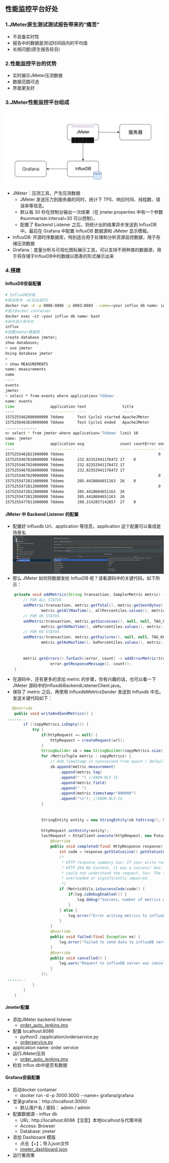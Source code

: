 ## 性能监控平台好处
### 1.JMeter原生测试测试报告带来的“痛苦”
* 不具备实时性
* 报告中的数据是测试时间段内的平均值
* 长相问题(原生报告较丑)
### 2.性能监控平台的优势
* 实时展示JMeter压测数据
* 数据范围可选
* 界面更友好
### 3.JMeter性能监控平台组成
![](../../images/JIG.webp)
* JMeter：压测工具，产生压测数据
  * JMeter 发送压力到服务器的同时，统计下 TPS、响应时间、线程数、错误率等信息。
  * 默认每 30 秒在控制台输出一次结果（在 jmeter.properties 中有一个参数 #summariser.interval=30 可以控制）。
  * 配置了 Backend Listener 之后，将统计出的结果异步发送到 InfluxDB 中。最后在 Grafana 中配置 InfluxDB 数据源和 JMeter 显示模板。
* InfluxDB: 开源时序数据库，特别适合用于处理和分析资源监控数据，用于存储压测数据
* Grafana：度量分析与可视化图标展示工具，可以支持不用种类的数据源，用于将存储于InfluxDB中的数据以图表的形式展示出来
### 4.搭建
#### InfluxDB安装配置
```bash
# InfluxDB安装
#启动命令 -d(后台运行)
docker run -d -p 8086:8086 -p 8083:8083 --name=<your influx db name> influxdb:1.8
#进入Docker container
docker exec –it <your influx db name> bash 
#命令进入命令台
influx
#创建jmeter数据库：
create database jmeter;
show databases;
> use jmeter
Using database jmeter
>
> show MEASUREMENTS
name: measurements
name
----
events
jmeter
> select * from events where application='7ddemo'
name: events
time                application text                title
----                ----------- ----                -----
1575255462806000000 7ddemo      Test Cycle1 started ApacheJMeter
1575256463820000000 7ddemo      Test Cycle1 ended   ApacheJMeter
..............
n> select * from jmeter where application='7ddemo' limit 10
name: jmeter
time                application avg                count countError endedT hit max maxAT meanAT min minAT pct90.0            pct95.0           pct99.0 rb responseCode responseMessage sb startedT statut transaction
----                ----------- ---                ----- ---------- ------ --- --- ----- ------ --- ----- -------            -------           ------- -- ------------ --------------- -- -------- ------ -----------
1575255462821000000 7ddemo                                          0              0     0          0                                                                                     0               internal
1575255467818000000 7ddemo      232.82352941176472 17    0                 17  849              122       384.9999999999996  849               849     0                               0           all    all
1575255467824000000 7ddemo      232.82352941176472 17                          849              122       384.9999999999996  849               849     0                               0           all    0_openIndexPage
1575255467826000000 7ddemo      232.82352941176472 17                          849              122       384.9999999999996  849               849                                                 ok     0_openIndexPage
1575255467829000000 7ddemo                                          0              1     1          1                                                                                     1               internal
1575255472811000000 7ddemo      205.4418604651163  26    0                 26  849              122       252.6              271.4             849     0                               0           all    all
1575255472812000000 7ddemo                                          0              1     1          1                                                                                     1               internal
1575255472812000000 7ddemo      205.4418604651163  26                          849              122       252.6              271.4             849                                                 ok     0_openIndexPage
1575255472812000000 7ddemo      205.4418604651163  26                          849              122       252.6              271.4             849     0                               0           all    0_openIndexPage
1575255477811000000 7ddemo      198.2142857142857  27    0                 27  849              117       263.79999999999995 292.3500000000001 849     0                               0           all    all

```
#### JMeter 中 Backend Listener 的配置
* 配置好 influxdb Url、application 等信息，application 这个配置可以看成是场景名
![](../../images/bljmeter.webp)
* 那么 JMeter 如何将数据发给 InfluxDB 呢？请看源码中的关键代码，如下所示：
```java
    private void addMetrics(String transaction, SamplerMetric metric) {
        // FOR ALL STATUS
        addMetric(transaction, metric.getTotal(), metric.getSentBytes(), metric.getReceivedBytes(), TAG_ALL, metric.getAllMean(), metric.getAllMinTime(),
                metric.getAllMaxTime(), allPercentiles.values(), metric::getAllPercentile);
        // FOR OK STATUS
        addMetric(transaction, metric.getSuccesses(), null, null, TAG_OK, metric.getOkMean(), metric.getOkMinTime(),
                metric.getOkMaxTime(), okPercentiles.values(), metric::getOkPercentile);
        // FOR KO STATUS
        addMetric(transaction, metric.getFailures(), null, null, TAG_KO, metric.getKoMean(), metric.getKoMinTime(),
                metric.getKoMaxTime(), koPercentiles.values(), metric::getKoPercentile);
​
​
        metric.getErrors().forEach((error, count) -> addErrorMetric(transaction, error.getResponseCode(),
                    error.getResponseMessage(), count));
    }
```
* 在源码中，还有更多的添加 metric 的步骤，你有兴趣的话，也可以看一下 JMeter 源码中的InfluxdbBackendListenerClient.java。
* 保存了 metric 之后，再使用 InfluxdbMetricsSender 发送到 Influxdb 中去。发送关键代码如下：
```java
   @Override
    public void writeAndSendMetrics() {
 ........
        if (!copyMetrics.isEmpty()) {
            try {
                if(httpRequest == null) {
                    httpRequest = createRequest(url);
                }
                StringBuilder sb = new StringBuilder(copyMetrics.size()*35);
                for (MetricTuple metric : copyMetrics) {
                    // Add TimeStamp in nanosecond from epoch ( default in InfluxDB )
                    sb.append(metric.measurement)
                        .append(metric.tag)
                        .append(" ") //$NON-NLS-1$
                        .append(metric.field)
                        .append(" ")
                        .append(metric.timestamp+"000000") 
                        .append("\n"); //$NON-NLS-1$
                }


                StringEntity entity = new StringEntity(sb.toString(), StandardCharsets.UTF_8);
                
                httpRequest.setEntity(entity);
                lastRequest = httpClient.execute(httpRequest, new FutureCallback<HttpResponse>() {
                    @Override
                    public void completed(final HttpResponse response) {
                        int code = response.getStatusLine().getStatusCode();
                        /*
                         * HTTP response summary 2xx: If your write request received
                         * HTTP 204 No Content, it was a success! 4xx: InfluxDB
                         * could not understand the request. 5xx: The system is
                         * overloaded or significantly impaired.
                         */
                        if (MetricUtils.isSuccessCode(code)) {
                            if(log.isDebugEnabled()) {
                                log.debug("Success, number of metrics written: {}", copyMetrics.size());
                            } 
                        } else {
                            log.error("Error writing metrics to influxDB Url: {}, responseCode: {}, responseBody: {}", url, code, getBody(response));
                        }
                    }
                    @Override
                    public void failed(final Exception ex) {
                        log.error("failed to send data to influxDB server : {}", ex.getMessage());
                    }
                    @Override
                    public void cancelled() {
                        log.warn("Request to influxDB server was cancelled");
                    }
                });               
 ........
            }
        }
    }
```

#### Jmeter配置
* 添加JMeter backend listener
  * [order_auto_jenkins.jmx](../automation/order_auto_jenkins.jmx)
* 配置 localhost:8086
  * python3 ./application/orderservice.py
  * [orderservice.py](../application/orderservice.py)
* application name: order service
* 运行JMeter压测
  * [order_auto_jenkins.jmx](../automation/order_auto_jenkins.jmx)
* 检验 influx db中是否有数据
#### Grafana安装配置
* 启动docker container
  * docker run -d -p 3000:3000 --name=<your grafana container name> grafana/grafana 
* 登录grafana：http://localhost:3000/
  * 默认用户名 / 密码： admin / admin
* 配置数据源 - influx db
  * URL: http://localhost:8086【注意】本地localhost与代理冲突
  * Access: Browser
  * Database: jmeter
* 添加 Dashboard 模版 
  * 点击【+】；导入json文件
  * [jmeter_dashboard.json](../shell/jmeter_dashboard.json)
* 运行看效果

